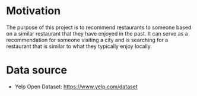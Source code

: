 # Motivation
The purpose of this project is to recommend restaurants to someone based on a similar restaurant that they have enjoyed in the past. It can serve as a recommendation for someone visiting a city and is searching for a restaurant that is similar to what they typically enjoy locally.

# Data source
- Yelp Open Dataset: https://www.yelp.com/dataset
